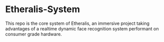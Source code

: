 # Etheralis-System
This repo is the core system of Etheralis, an immersive project taking advantages of a realtime dynamic face recognition system performant on consumer grade hardware.

